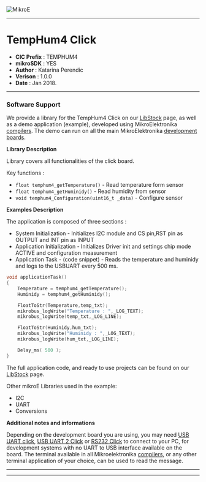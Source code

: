 ![MikroE](http://www.mikroe.com/img/designs/beta/logo_small.png)

---

# TempHum4 Click

- **CIC Prefix**  : TEMPHUM4
- **mikroSDK**    : YES
- **Author**      : Katarina Perendic
- **Verison**     : 1.0.0
- **Date**        : Jan 2018.

---

### Software Support

We provide a library for the TempHum4 Click on our [LibStock](https://libstock.mikroe.com/projects/view/2326/temp-amp-hum-4-click) 
page, as well as a demo application (example), developed using MikroElektronika 
[compilers](http://shop.mikroe.com/compilers). The demo can run on all the main 
MikroElektronika [development boards](http://shop.mikroe.com/development-boards).

**Library Description**

Library covers all functionalities of the click board.

Key functions :

- ``` float temphum4_getTemperature() ``` - Read temperature form sensor
- ``` float temphum4_getHuminidy() ``` - Read humidity from sensor
- ``` void temphum4_Configuration(uint16_t _data) ``` - Configure sensor

**Examples Description**

The application is composed of three sections :

- System Initialization - Initializes I2C module and CS pin,RST pin as OUTPUT and INT pin as INPUT
- Application Initialization - Initializes Driver init and settings chip mode ACTIVE and configuration measurement
- Application Task - (code snippet) -  Reads the temperature and huminidy and logs to the USBUART every 500 ms.

```.c
void applicationTask()
{
    Temperature = temphum4_getTemperature();
    Huminidy = temphum4_getHuminidy();

    FloatToStr(Temperature,temp_txt);
    mikrobus_logWrite("Temperature : ",_LOG_TEXT);
    mikrobus_logWrite(temp_txt,_LOG_LINE);

    FloatToStr(Huminidy,hum_txt);
    mikrobus_logWrite("Huminidy : ",_LOG_TEXT);
    mikrobus_logWrite(hum_txt,_LOG_LINE);

    Delay_ms( 500 );
}
```

The full application code, and ready to use projects can be found on our 
[LibStock](https://libstock.mikroe.com/projects/view/2326/temp-amp-hum-4-click) page.

Other mikroE Libraries used in the example:

- I2C 
- UART
- Conversions

**Additional notes and informations**

Depending on the development board you are using, you may need 
[USB UART click](http://shop.mikroe.com/usb-uart-click), 
[USB UART 2 Click](http://shop.mikroe.com/usb-uart-2-click) or 
[RS232 Click](http://shop.mikroe.com/rs232-click) to connect to your PC, for 
development systems with no UART to USB interface available on the board. The 
terminal available in all Mikroelektronika 
[compilers](http://shop.mikroe.com/compilers), or any other terminal application 
of your choice, can be used to read the message.

---
---
